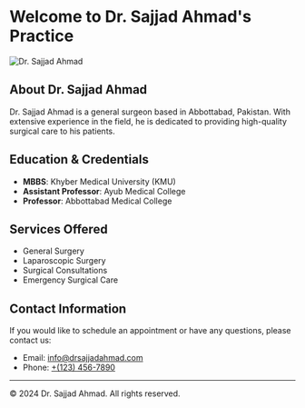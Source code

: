 # Welcome to Dr. Sajjad Ahmad's Practice

![Dr. Sajjad Ahmad](https://example.com/path/to/image.jpg) <!-- Replace with actual image URL -->

## About Dr. Sajjad Ahmad
Dr. Sajjad Ahmad is a general surgeon based in Abbottabad, Pakistan. With extensive experience in the field, he is dedicated to providing high-quality surgical care to his patients.

## Education & Credentials
- **MBBS**: Khyber Medical University (KMU)
- **Assistant Professor**: Ayub Medical College
- **Professor**: Abbottabad Medical College

## Services Offered
- General Surgery
- Laparoscopic Surgery
- Surgical Consultations
- Emergency Surgical Care

## Contact Information
If you would like to schedule an appointment or have any questions, please contact us:
- Email: [info@drsajjadahmad.com](mailto:info@drsajjadahmad.com) <!-- Replace with actual email -->
- Phone: [+(123) 456-7890](tel:+11234567890) <!-- Replace with actual phone number -->

---

&copy; 2024 Dr. Sajjad Ahmad. All rights reserved.

